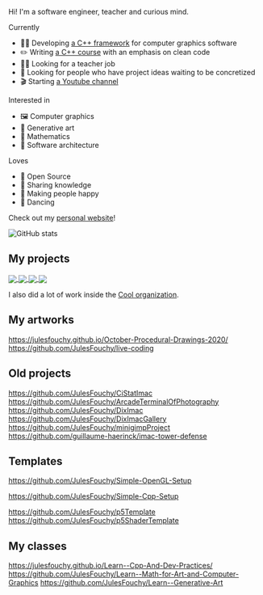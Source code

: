Hi! I'm a software engineer, teacher and curious mind.

Currently 
 - 👩‍💻 Developing [a C++ framework](https://coollibs.github.io/home/) for computer graphics software
 - ✏️ Writing [a C++ course](https://julesfouchy.github.io/Learn--Cpp-And-Dev-Practices/) with an emphasis on clean code
 - 👨‍🏫 Looking for a teacher job
 - 👀 Looking for people who have project ideas waiting to be concretized
 - 🎬 Starting [a Youtube channel](https://www.youtube.com/channel/UC74MsUs2U6Qn3pSkKsNvasQ)

Interested in
 - 🖼️ Computer graphics
 - 🎨 Generative art
 - 📐 Mathematics
 - 🔨 Software architecture

Loves
 - 💖 Open Source
 - 🎁 Sharing knowledge
 - 🤗 Making people happy
 - 💃 Dancing

 Check out my [personal website](https://julesfouchy.github.io/home/)!

 ![GitHub stats](https://github-readme-stats.vercel.app/api?username=julesfouchy&show_icons=true)

 <!-- [![Top Langs](https://github-readme-stats.vercel.app/api/top-langs/?username=julesfouchy&hide=fortran&langs_count=5)](https://github.com/anuraghazra/github-readme-stats) -->

## My projects

<a href="https://github.com/JulesFouchy/p6">
  <img align="center" src="https://github-readme-stats.vercel.app/api/pin/?username=JulesFouchy&repo=p6" />
</a>

<a href="https://github.com/JulesFouchy/Django">
  <img align="center" src="https://github-readme-stats.vercel.app/api/pin/?username=JulesFouchy&repo=Django" />
</a>

<a href="https://github.com/JulesFouchy/IMACUBES">
  <img align="center" src="https://github-readme-stats.vercel.app/api/pin/?username=JulesFouchy&repo=IMACUBES" />
</a>

<a href="https://github.com/JulesFouchy/Tangram2">
  <img align="center" src="https://github-readme-stats.vercel.app/api/pin/?username=JulesFouchy&repo=Tangram2" />
</a>

I also did a lot of work inside the [Cool organization](https://github.com/CoolLibs/).

## My artworks

https://julesfouchy.github.io/October-Procedural-Drawings-2020/
https://github.com/JulesFouchy/live-coding

## Old projects

https://github.com/JulesFouchy/CiStatImac
https://github.com/JulesFouchy/ArcadeTerminalOfPhotography
https://github.com/JulesFouchy/DixImac
https://github.com/JulesFouchy/DixImacGallery
https://github.com/JulesFouchy/minigimpProject
https://github.com/guillaume-haerinck/imac-tower-defense

## Templates

https://github.com/JulesFouchy/Simple-OpenGL-Setup
<!-- https://github.com/JulesFouchy/Simple-Glimac-Setup -->
https://github.com/JulesFouchy/Simple-Cpp-Setup

https://github.com/JulesFouchy/p5Template
https://github.com/JulesFouchy/p5ShaderTemplate

## My classes

https://julesfouchy.github.io/Learn--Cpp-And-Dev-Practices/
https://github.com/JulesFouchy/Learn--Math-for-Art-and-Computer-Graphics
https://github.com/JulesFouchy/Learn--Generative-Art


<!--
**JulesFouchy/JulesFouchy** is a ✨ _special_ ✨ repository because its `README.md` (this file) appears on your GitHub profile.

Here are some ideas to get you started:

- 🔭 I’m currently working on ...
- 🌱 I’m currently learning ...
- 👯 I’m looking to collaborate on ...
- 🤔 I’m looking for help with ...
- 💬 Ask me about ...
- 📫 How to reach me: ...
- 😄 Pronouns: ...
- ⚡ Fun fact: ...
-->
